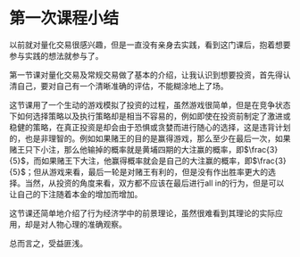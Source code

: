 # 第一次课程小结

以前就对量化交易很感兴趣，但是一直没有亲身去实践，看到这门课后，抱着想要参与实践的想法就参与了。

第一节课对量化交易及常规交易做了基本的介绍，让我认识到想要投资，首先得认清自己，要对自己有一个清晰准确的评估，不能糊涂地上了场。

这节课用了一个生动的游戏模拟了投资的过程，虽然游戏很简单，但是在竞争状态下如何选择策略以及执行策略却是相当不容易的，例如即使在投资前制定了激进或稳健的策略，在真正投资是却会由于恐惧或贪婪而进行随心的选择，这是违背计划的，也是非理智的。例如如果赌王的目的是赢得游戏，那么至少在最后一次，如果赌王只下小注，那么他输掉的概率就是黄埔四期的大注赢的概率，即$\frac{3}{5}$，而如果赌王下大注，他赢得概率就会是自己的大注赢的概率，即$\frac{3}{5}$；但从游戏来看，最后一轮是对赌王有利的，但是没有作出胜率更大的选择。当然，从投资的角度来看，双方都不应该在最后进行all in的行为，但是可以让自己的下注随着本金的增加而增加。

这节课还简单地介绍了行为经济学中的前景理论，虽然很难看到其理论的实际应用，却是对人物心理的准确观察。

总而言之，受益匪浅。

